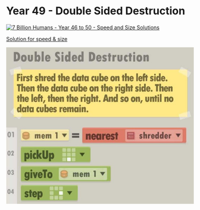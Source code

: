 # Year 49 - Double Sided Destruction

[![7 Billion Humans - Year 46 to 50 - Speed and Size Solutions](https://img.youtube.com/vi/avmCMdDR8xo/0.jpg)](https://www.youtube.com/watch?v=avmCMdDR8xo&t=296s)

[Solution for speed & size](solution.txt)

![Solution for speed & size](solution.JPEG "Year 49")
